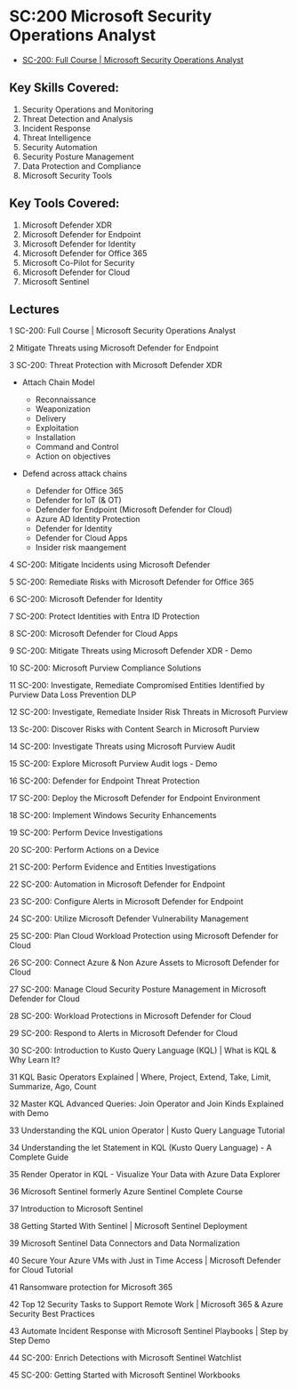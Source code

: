 # SC:200 Microsoft Security Operations Analyst

* [SC-200: Full Course | Microsoft Security Operations Analyst](https://youtube.com/playlist?list=PLKHIhZJiQ5Al-LFaJlia0wmhBE9BzcD4V&si=FVDw1rXo5vdD3YXM)

## Key Skills Covered:

1. Security Operations and Monitoring
2. Threat Detection and Analysis
3. Incident Response
4. Threat Intelligence
5. Security Automation
6. Security Posture Management
7. Data Protection and Compliance
8. Microsoft Security Tools

## Key Tools Covered:

1. Microsoft Defender XDR
2. Microsoft Defender for Endpoint
3. Microsoft Defender for Identity
4. Microsoft Defender for Office 365
5. Microsoft Co-Pilot for Security
6. Microsoft Defender for Cloud
7. Microsoft Sentinel

## Lectures

1 SC-200: Full Course | Microsoft Security Operations Analyst

2 Mitigate Threats using Microsoft Defender for Endpoint

3 SC-200: Threat Protection with Microsoft Defender XDR

* Attach Chain Model
  - Reconnaissance
  - Weaponization
  - Delivery
  - Exploitation
  - Installation
  - Command and Control
  - Action on objectives

* Defend across attack chains
  - Defender for Office 365
  - Defender for IoT (& OT)
  - Defender for Endpoint (Microsoft Defender for Cloud)
  - Azure AD Identity Protection
  - Defender for Identity
  - Defender for Cloud Apps
  - Insider risk maangement

4 SC-200: Mitigate Incidents using Microsoft Defender

5 SC-200: Remediate Risks with Microsoft Defender for Office 365

6 SC-200: Microsoft Defender for Identity

7 SC-200: Protect Identities with Entra ID Protection

8 SC-200: Microsoft Defender for Cloud Apps

9 SC-200: Mitigate Threats using Microsoft Defender XDR - Demo

10 SC-200: Microsoft Purview Compliance Solutions

11 SC-200: Investigate, Remediate Compromised Entities Identified by Purview Data Loss Prevention DLP

12 SC-200: Investigate, Remediate Insider Risk Threats in Microsoft Purview

13 Sc-200: Discover Risks with Content Search in Microsoft Purview

14 SC-200: Investigate Threats using Microsoft Purview Audit

15 SC-200: Explore Microsoft Purview Audit logs - Demo

16 SC-200: Defender for Endpoint Threat Protection

17 SC-200: Deploy the Microsoft Defender for Endpoint Environment

18 SC-200: Implement Windows Security Enhancements

19 SC-200: Perform Device Investigations

20 SC-200: Perform Actions on a Device

21 SC-200: Perform Evidence and Entities Investigations

22 SC-200: Automation in Microsoft Defender for Endpoint

23 SC-200: Configure Alerts in Microsoft Defender for Endpoint

24 SC-200: Utilize Microsoft Defender Vulnerability Management

25 SC-200: Plan Cloud Workload Protection using Microsoft Defender for Cloud

26 SC-200: Connect Azure & Non Azure Assets to Microsoft Defender for Cloud

27 SC-200: Manage Cloud Security Posture Management in Microsoft Defender for Cloud

28 SC-200: Workload Protections in Microsoft Defender for Cloud

29 SC-200: Respond to Alerts in Microsoft Defender for Cloud

30 SC-200: Introduction to Kusto Query Language (KQL) | What is KQL & Why Learn It?

31 KQL Basic Operators Explained | Where, Project, Extend, Take, Limit, Summarize, Ago, Count

32 Master KQL Advanced Queries: Join Operator and Join Kinds Explained with Demo

33 Understanding the KQL union Operator | Kusto Query Language Tutorial

34 Understanding the let Statement in KQL (Kusto Query Language) - A Complete Guide

35 Render Operator in KQL - Visualize Your Data with Azure Data Explorer

36 Microsoft Sentinel formerly Azure Sentinel Complete Course

37 Introduction to Microsoft Sentinel

38 Getting Started With Sentinel | Microsoft Sentinel Deployment

39 Microsoft Sentinel Data Connectors and Data Normalization

40 Secure Your Azure VMs with Just in Time Access | Microsoft Defender for Cloud Tutorial

41 Ransomware protection for Microsoft 365

42 Top 12 Security Tasks to Support Remote Work | Microsoft 365 & Azure Security Best Practices

43 Automate Incident Response with Microsoft Sentinel Playbooks | Step by Step Demo

44 SC-200: Enrich Detections with Microsoft Sentinel Watchlist

45 SC-200: Getting Started with Microsoft Sentinel Workbooks

